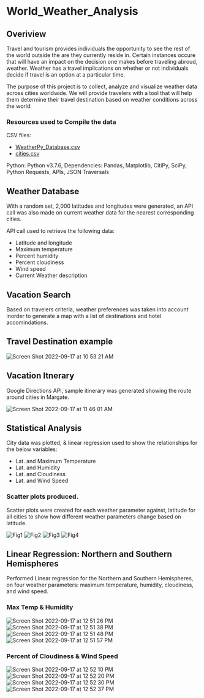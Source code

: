 # World_Weather_Analysis

## Overiview
Travel and tourism provides individuals the opportunity to see the rest of the world outside the are they currently reside in. Certain instances occure that will have an impact on the decision one makes before traveling abroud, weather. Weather has a travel implications on whether or not individuals decide if travel is an option at a particular time.

The purpose of this project is to collect, analyze and visualize weather data across cities worldwide. We will provide travelers with a tool that will help  them determine their travel destination based on weather conditions across the world.

### Resources used to Compile the data
CSV files:
- [WeatherPy_Database.csv](https://github.com/jbailey2705/World_Weather_Analysis/files/9592210/WeatherPy_Database.csv)
- [cities.csv](https://github.com/jbailey2705/World_Weather_Analysis/files/9592219/cities.csv)

Python: Python v3.7.6, Dependencies: Pandas, Matplotlib, CitiPy, SciPy, Python Requests, APIs, JSON Traversals

## Weather Database
With a random set, 2,000 latitudes and longitudes were generated, an API call was also made on current weather data for the nearest corresponding cities.

API call used to retrieve the following data:

- Latitude and longitude
- Maximum temperature
- Percent humidity
- Percent cloudiness
- Wind speed
- Current Weather description

## Vacation Search
Based on travelers criteria, weather preferences was taken into account inorder to generate a map with a list of destinations and hotel accomindations.

## Travel Destination example

![Screen Shot 2022-09-17 at 10 53 21 AM](https://user-images.githubusercontent.com/109354592/190868880-32cb91a6-f23d-40e7-a4a6-030a1cf21270.png)

## Vacation Itnerary
Google Directions API, sample itinerary was generated showing the route around cities in Margate.

![Screen Shot 2022-09-17 at 11 46 01 AM](https://user-images.githubusercontent.com/109354592/190869045-a660366d-d8f8-4a94-bde3-01be8aab0014.png)

## Statistical Analysis
City data was plotted, & linear regression used to show the relationships for the below variables:
- Lat. and Maximum Temperature
- Lat. and Humidity
- Lat. and Cloudiness
- Lat. and Wind Speed

### Scatter plots produced.
Scatter plots were created for each weather parameter against, latitude for all cities to show how different weather parameters change based on latitude.

![Fig1](https://user-images.githubusercontent.com/109354592/190869261-6ab0fbd1-2656-4c42-8e59-31f6f50150a5.jpeg)
![Fig2](https://user-images.githubusercontent.com/109354592/190869262-5cd27cd5-4e92-48b8-828c-19523c8c523a.jpeg)
![Fig3](https://user-images.githubusercontent.com/109354592/190869263-183187b0-1581-4689-b5eb-0336fe7959f8.jpeg)
![Fig4](https://user-images.githubusercontent.com/109354592/190869264-d674d926-1093-4a95-8418-defaa1c92f12.jpeg)

## Linear Regression: Northern and Southern Hemispheres
Performed Linear regression for the Northern and Southern Hemispheres, on four weather parameters: maximum temperature, humidity, cloudiness, and wind speed.

### Max Temp & Humidity

![Screen Shot 2022-09-17 at 12 51 26 PM](https://user-images.githubusercontent.com/109354592/190870404-4da75c8e-9ac0-4742-811e-3f12f44bb480.png)
![Screen Shot 2022-09-17 at 12 51 38 PM](https://user-images.githubusercontent.com/109354592/190870406-0fcc309d-23d1-4979-9a9a-71e6c1f0dd5d.png)
![Screen Shot 2022-09-17 at 12 51 48 PM](https://user-images.githubusercontent.com/109354592/190870407-984e03bd-9b4b-4e9a-abe1-be466b66e906.png)
![Screen Shot 2022-09-17 at 12 51 57 PM](https://user-images.githubusercontent.com/109354592/190870408-14ed9571-6005-4efb-9800-7092775072f9.png)

### Percent of Cloudiness & Wind Speed

![Screen Shot 2022-09-17 at 12 52 10 PM](https://user-images.githubusercontent.com/109354592/190870374-8ed46339-6b4d-4622-829f-72d198c17441.png)
![Screen Shot 2022-09-17 at 12 52 20 PM](https://user-images.githubusercontent.com/109354592/190870376-4add2671-051e-4ec2-a9b1-97b7bda215b3.png)
![Screen Shot 2022-09-17 at 12 52 30 PM](https://user-images.githubusercontent.com/109354592/190870377-fc235f8f-79d4-4b41-a26f-b7c0acf7155e.png)
![Screen Shot 2022-09-17 at 12 52 37 PM](https://user-images.githubusercontent.com/109354592/190870378-6e4774f6-fff7-483b-8e64-efae9262597b.png)
